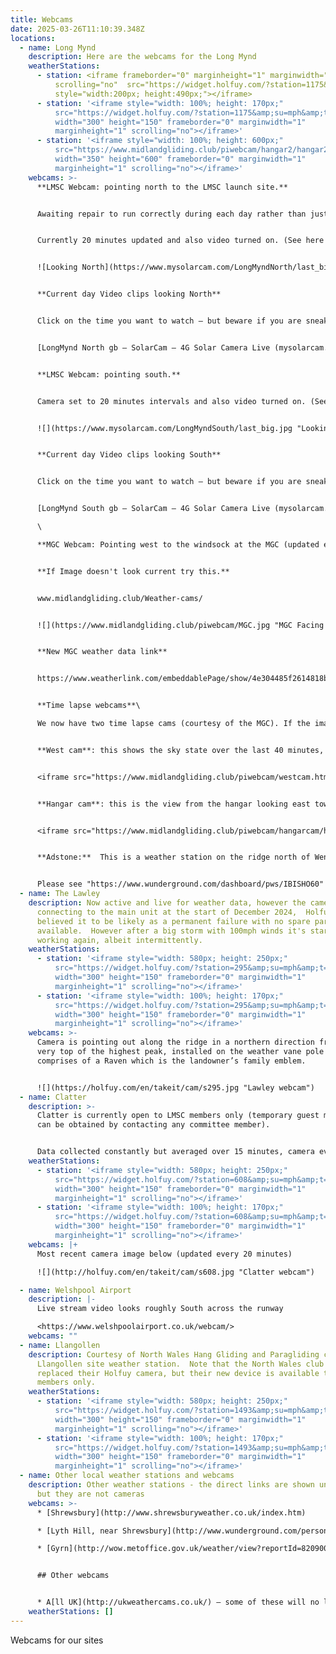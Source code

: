 ```yaml
---
title: Webcams
date: 2025-03-26T11:10:39.348Z
locations:
  - name: Long Mynd
    description: Here are the webcams for the Long Mynd
    weatherStations:
      - station: <iframe frameborder="0" marginheight="1" marginwidth="1"
          scrolling="no"  src="https://widget.holfuy.com/?station=1175&su=mph&t=C&lang=en&mode=vertical"
          style="width:200px; height:490px;"></iframe>
      - station: '<iframe style="width: 100%; height: 170px;"
          src="https://widget.holfuy.com/?station=1175&amp;su=mph&amp;t=C&amp;lang=en&amp;mode=average&amp;avgrows=32"
          width="300" height="150" frameborder="0" marginwidth="1"
          marginheight="1" scrolling="no"></iframe>'
      - station: '<iframe style="width: 100%; height: 600px;"
          src="https://www.midlandgliding.club/piwebcam/hangar2/hangar2.html"
          width="350" height="600" frameborder="0" marginwidth="1"
          marginheight="1" scrolling="no"></iframe>'
    webcams: >-
      **LMSC Webcam: pointing north to the LMSC launch site.**


      Awaiting repair to run correctly during each day rather than just the very occasional image.


      Currently 20 minutes updated and also video turned on. (See here for previous images*: <https://www.mysolarcam.com/LongMyndNorth/>)*


      ![Looking North](https://www.mysolarcam.com/LongMyndNorth/last_big.jpg)


      **Current day Video clips looking North**


      Click on the time you want to watch – but beware if you are sneaking a view from work – it plays music whether you like it or not.


      [LongMynd North gb – SolarCam – 4G Solar Camera Live (mysolarcam.com)](https://www.mysolarcam.com/LongMyndNorth/live.php)


      **LMSC Webcam: pointing south.**


      Camera set to 20 minutes intervals and also video turned on. (See here for previous images*: <https://www.mysolarcam.com/LongMyndSouth/>)*


      ![](https://www.mysolarcam.com/LongMyndSouth/last_big.jpg "Looking South")


      **Current day Video clips looking South**


      Click on the time you want to watch – but beware if you are sneaking a view from work – it plays music whether you like it or not.


      [LongMynd South gb – SolarCam – 4G Solar Camera Live (mysolarcam.com)](https://www.mysolarcam.com/LongMyndSouth/live.php)\

      \

      **MGC Webcam: Pointing west to the windsock at the MGC (updated every minute).**


      **If Image doesn't look current try this.**


      www.midlandgliding.club/Weather-cams/


      ![](https://www.midlandgliding.club/piwebcam/MGC.jpg "MGC Facing West")


      **New MGC weather data link**


      https://www.weatherlink.com/embeddablePage/show/4e304485f2614818bf5fa55122183961/summary


      **Time lapse webcams**\

      We now have two time lapse cams (courtesy of the MGC). If the images are static on your mobile device, or not updating, or to see it slightly bigger, use these links instead: [west cam](https://www.midlandgliding.club/piwebcam/piwebcam/westcam.html) and  [hangar cam](https://www.midlandgliding.club/piwebcam/hangarcam/hangarcam.html).


      **West cam**: this shows the sky state over the last 40 minutes, updated every minute.


      <iframe src="https://www.midlandgliding.club/piwebcam/westcam.html" width="960" height="544" scrolling="no"></iframe>


      **Hangar cam**: this is the view from the hangar looking east towards the usual MGC launch point, over the last hour. The images are updated each minute from just before/after sunrise/sunset.


      <iframe src="https://www.midlandgliding.club/piwebcam/hangarcam/hangarcam.html" width="960" height="544" scrolling="no"></iframe>


      **Adstone:**  This is a weather station on the ridge north of Wentnor, not ours though.


      Please see "https://www.wunderground.com/dashboard/pws/IBISHO60"
  - name: The Lawley
    description: Now active and live for weather data, however the camera stopped
      connecting to the main unit at the start of December 2024,  Holfuy
      believed it to be likely as a permanent failure with no spare parts
      available.  However after a big storm with 100mph winds it's started
      working again, albeit intermittently.
    weatherStations:
      - station: '<iframe style="width: 580px; height: 250px;"
          src="https://widget.holfuy.com/?station=295&amp;su=mph&amp;t=C&amp;lang=en&amp;mode=detailed"
          width="300" height="150" frameborder="0" marginwidth="1"
          marginheight="1" scrolling="no"></iframe>'
      - station: '<iframe style="width: 100%; height: 170px;"
          src="https://widget.holfuy.com/?station=295&amp;su=mph&amp;t=C&amp;lang=en&amp;mode=average&amp;avgrows=32"
          width="300" height="150" frameborder="0" marginwidth="1"
          marginheight="1" scrolling="no"></iframe>'
    webcams: >-
      Camera is pointing out along the ridge in a northern direction from the
      very top of the highest peak, installed on the weather vane pole which
      comprises of a Raven which is the landowner’s family emblem.


      ![](https://holfuy.com/en/takeit/cam/s295.jpg "Lawley webcam")
  - name: Clatter
    description: >-
      Clatter is currently open to LMSC members only (temporary guest membership
      can be obtained by contacting any committee member).


      Data collected constantly but averaged over 15 minutes, camera every twenty minutes. Wind strengths etc. will be pretty accurate in a SW wind, other directions pretty good as the station is higher up the hill than the launch and with an open aspect in all directions.  Being located on top of a hill in Mid Wales it is expected that the skystate and weather information will be of some use relating to our other sites in the area. Finally, it’s installed on site at Clatter, with the camera looking west across towards launch.
    weatherStations:
      - station: '<iframe style="width: 580px; height: 250px;"
          src="https://widget.holfuy.com/?station=608&amp;su=mph&amp;t=C&amp;lang=en&amp;mode=detailed"
          width="300" height="150" frameborder="0" marginwidth="1"
          marginheight="1" scrolling="no"></iframe>'
      - station: '<iframe style="width: 100%; height: 170px;"
          src="https://widget.holfuy.com/?station=608&amp;su=mph&amp;t=C&amp;lang=en&amp;mode=average&amp;avgrows=32"
          width="300" height="150" frameborder="0" marginwidth="1"
          marginheight="1" scrolling="no"></iframe>'
    webcams: |+
      Most recent camera image below (updated every 20 minutes)

      ![](http://holfuy.com/en/takeit/cam/s608.jpg "Clatter webcam")

  - name: Welshpool Airport
    description: |-
      Live stream video looks roughly South across the runway

      <https://www.welshpoolairport.co.uk/webcam/>
    webcams: ""
  - name: Llangollen
    description: Courtesy of North Wales Hang Gliding and Paragliding club –
      Llangollen site weather station.  Note that the North Wales club have
      replaced their Holfuy camera, but their new device is available to club
      members only.
    weatherStations:
      - station: '<iframe style="width: 580px; height: 250px;"
          src="https://widget.holfuy.com/?station=1493&amp;su=mph&amp;t=C&amp;lang=en&amp;mode=detailed"
          width="300" height="150" frameborder="0" marginwidth="1"
          marginheight="1" scrolling="no"></iframe>'
      - station: '<iframe style="width: 100%; height: 170px;"
          src="https://widget.holfuy.com/?station=1493&amp;su=mph&amp;t=C&amp;lang=en&amp;mode=average&amp;avgrows=32"
          width="300" height="150" frameborder="0" marginwidth="1"
          marginheight="1" scrolling="no"></iframe>'
  - name: Other local weather stations and webcams
    description: Other weather stations - the direct links are shown under WEBCAMS,
      but they are not cameras
    webcams: >-
      * [Shrewsbury](http://www.shrewsburyweather.co.uk/index.htm)

      * [Lyth Hill, near Shrewsbury](http://www.wunderground.com/personal-weather-station/dashboard?ID=ILYTHBAN2)

      * [Gyrn](http://wow.metoffice.gov.uk/weather/view?reportId=82090001&siteID=941666001). The station is located on Pentre Farm, which is the farm directly below the main flying ridge.


      ## Other webcams


      * A[ll UK](http://ukweathercams.co.uk/) – some of these will no longer be active.
    weatherStations: []
---
```

Webcams for our sites